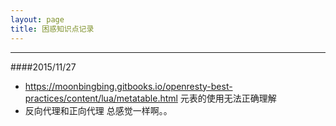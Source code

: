 ```yaml
---
layout: page
title: 困惑知识点记录
---
```





----------


####2015/11/27

- https://moonbingbing.gitbooks.io/openresty-best-practices/content/lua/metatable.html
元表的使用无法正确理解
- 反向代理和正向代理 总感觉一样啊。。